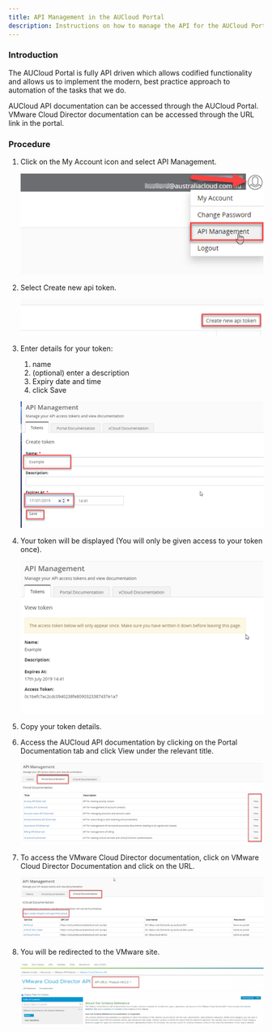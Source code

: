 ```yaml
---
title: API Management in the AUCloud Portal
description: Instructions on how to manage the API for the AUCloud Portal
---
```


### Introduction

The AUCloud Portal is fully API driven which allows codified functionality and allows us to implement the modern, best practice approach to automation of the tasks that we do.

AUCloud API documentation can be accessed through the AUCloud Portal. VMware Cloud Director documentation can be accessed through the URL link in the portal.

### Procedure

1. Click on the My Account icon and select API Management.

    ![API Management](./assets/api/api_management.png)

1. Select Create new api token.

    ![API Create Token](./assets/api/create_token.png)

1. Enter details for your token:

    1. name
    1. (optional) enter a description
    1. Expiry date and time
    1. click Save

    ![API Create Token](./assets/api/create_token_details.png)

1. Your token will be displayed (You will only be given access to your token once).

    ![API Token](./assets/api/token_display.png)

1. Copy your token details.
 
1. Access the AUCloud API documentation by clicking on the Portal Documentation tab and click View under the relevant title.

    ![API Token Management](./assets/api/token_mgmt.png)

1. To access the VMware Cloud Director documentation, click on VMware Cloud Director Documentation and click on the URL.

    ![VMware Cloud Director API Doc](./assets/api/vcloud_doc.png)

1. You will be redirected to the VMware site.

    ![VMware Cloud Director API Doc](./assets/api/vcd_api_doc.png)
